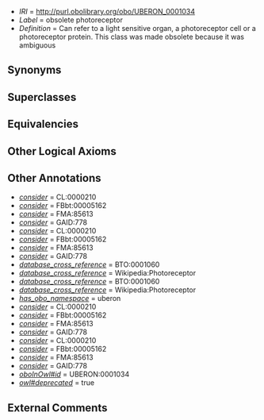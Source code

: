  * *IRI* = http://purl.obolibrary.org/obo/UBERON_0001034
 * *Label* = obsolete photoreceptor
 * *Definition* = Can refer to a light sensitive organ, a photoreceptor cell or a photoreceptor protein. This class was made obsolete because it was ambiguous

## Synonyms


## Superclasses


## Equivalencies


## Other Logical Axioms


## Other Annotations

 * *[consider](../../er/oboInOwl#consider.md)* = CL:0000210
 * *[consider](../../er/oboInOwl#consider.md)* = FBbt:00005162
 * *[consider](../../er/oboInOwl#consider.md)* = FMA:85613
 * *[consider](../../er/oboInOwl#consider.md)* = GAID:778
 * *[consider](../../er/oboInOwl#consider.md)* = CL:0000210
 * *[consider](../../er/oboInOwl#consider.md)* = FBbt:00005162
 * *[consider](../../er/oboInOwl#consider.md)* = FMA:85613
 * *[consider](../../er/oboInOwl#consider.md)* = GAID:778
 * *[database_cross_reference](../../ef/oboInOwl#hasDbXref.md)* = BTO:0001060
 * *[database_cross_reference](../../ef/oboInOwl#hasDbXref.md)* = Wikipedia:Photoreceptor
 * *[database_cross_reference](../../ef/oboInOwl#hasDbXref.md)* = BTO:0001060
 * *[database_cross_reference](../../ef/oboInOwl#hasDbXref.md)* = Wikipedia:Photoreceptor
 * *[has_obo_namespace](../../ce/oboInOwl#hasOBONamespace.md)* = uberon
 * *[consider](../../er/oboInOwl#consider.md)* = CL:0000210
 * *[consider](../../er/oboInOwl#consider.md)* = FBbt:00005162
 * *[consider](../../er/oboInOwl#consider.md)* = FMA:85613
 * *[consider](../../er/oboInOwl#consider.md)* = GAID:778
 * *[consider](../../er/oboInOwl#consider.md)* = CL:0000210
 * *[consider](../../er/oboInOwl#consider.md)* = FBbt:00005162
 * *[consider](../../er/oboInOwl#consider.md)* = FMA:85613
 * *[consider](../../er/oboInOwl#consider.md)* = GAID:778
 * *[oboInOwl#id](../../id/oboInOwl#id.md)* = UBERON:0001034
 * *[owl#deprecated](../../ed/owl#deprecated.md)* = true

## External Comments

